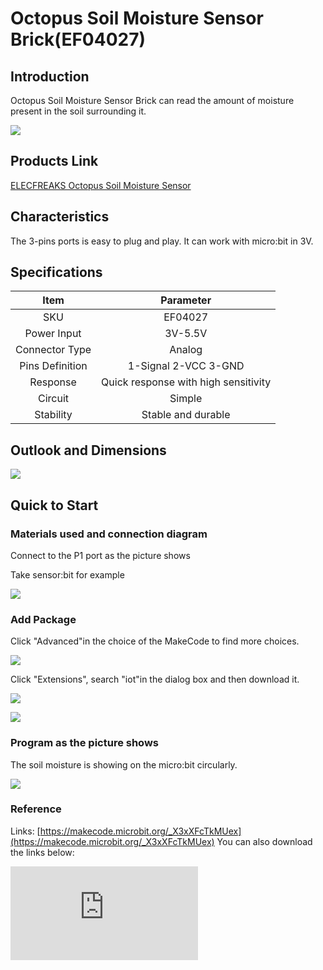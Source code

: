 # Octopus Soil Moisture Sensor Brick(EF04027)

## Introduction

 Octopus Soil Moisture Sensor Brick can read the amount of moisture present in the soil surrounding it.

 ![](./images/6eULTGI.jpg)

## Products Link

[ELECFREAKS Octopus Soil Moisture Sensor](https://shop.elecfreaks.com/products/elecfreaks-octopus-soil-moisture-sensor?_pos=1&_sid=c9bb26e20&_ss=r)

## Characteristics


 The 3-pins ports is easy to plug and play.
 It can work with micro:bit in 3V.

## Specifications


Item |  Parameter
:-: | :-:
SKU|EF04027
Power Input|3V-5.5V
 Connector Type  |Analog
Pins Definition|1-Signal 2-VCC 3-GND
Response|Quick response with high sensitivity
Circuit|Simple
Stability|Stable and durable

## Outlook and Dimensions


 ![](./images/fNkBc5w.png)

## Quick to Start


### Materials used and connection diagram
 Connect to the P1 port as the picture shows

  Take sensor:bit for example

 ![](./images/gcLtAb7.png)

 ### Add Package

  Click "Advanced"in the choice of the MakeCode to find more choices.

 ![](./images/smtcNoB.png)

 Click "Extensions", search "iot"in the dialog box and then download it.

 ![](./images/AaZxCEb.jpg)

 ![](./images/KBD2b39.png)

### Program as the picture shows
 The soil moisture is showing on the micro:bit circularly.

 ![](./images/RH35ccB.png)

### Reference
Links: [https://makecode.microbit.org/_X3xXFcTkMUex](https://makecode.microbit.org/_X3xXFcTkMUex)
You can also download the links below:


<div
    style={{
        position: 'relative',
        paddingBottom: '60%',
        overflow: 'hidden',
    }}
>
    <iframe
        src="https://makecode.microbit.org/_DdAU5d4kMJDh"
        frameborder="0"
        sandbox="allow-popups allow-forms allow-scripts allow-same-origin"
        style={{
            position: 'absolute',
            width: '100%',
            height: '100%',
        }}
    />
</div>


### Result
 The soil moisture is showing on the micro:bit after inserting the module into the soil.

## Relevant Cases


## Technique Files
